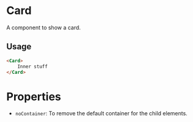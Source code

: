 # Card

A component to show a card.

## Usage

```html
<Card>
    Inner stuff
</Card>
```

# Properties

- ```noContainer```: To remove the default container for the child elements.
